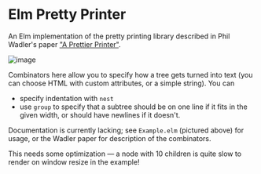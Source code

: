 # Elm Pretty Printer

An Elm implementation of the pretty printing library described in Phil Wadler's paper ["A Prettier Printer"](http://homepages.inf.ed.ac.uk/wadler/papers/prettier/prettier.pdf). 

![image](http://g.recordit.co/jQTyzAuhpb.gif)

Combinators here allow you to specify how a tree gets turned into text (you can choose HTML with custom attributes, or a simple string). You can

- specify indentation with `nest`
- use `group` to specify that a subtree should be on one line if it fits in the given width, or should have newlines if it doesn't.

Documentation is currently lacking; see `Example.elm` (pictured above) for usage, or the Wadler paper for description of the combinators.

This needs some optimization — a node with 10 children is quite slow to render on window resize in the example!
